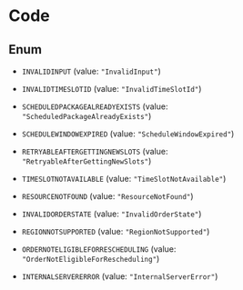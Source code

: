 
# Code

## Enum


* `INVALIDINPUT` (value: `"InvalidInput"`)

* `INVALIDTIMESLOTID` (value: `"InvalidTimeSlotId"`)

* `SCHEDULEDPACKAGEALREADYEXISTS` (value: `"ScheduledPackageAlreadyExists"`)

* `SCHEDULEWINDOWEXPIRED` (value: `"ScheduleWindowExpired"`)

* `RETRYABLEAFTERGETTINGNEWSLOTS` (value: `"RetryableAfterGettingNewSlots"`)

* `TIMESLOTNOTAVAILABLE` (value: `"TimeSlotNotAvailable"`)

* `RESOURCENOTFOUND` (value: `"ResourceNotFound"`)

* `INVALIDORDERSTATE` (value: `"InvalidOrderState"`)

* `REGIONNOTSUPPORTED` (value: `"RegionNotSupported"`)

* `ORDERNOTELIGIBLEFORRESCHEDULING` (value: `"OrderNotEligibleForRescheduling"`)

* `INTERNALSERVERERROR` (value: `"InternalServerError"`)



